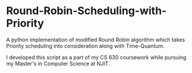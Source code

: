 # Round-Robin-Scheduling-with-Priority
A python implementation of modified Round Robin algorithm which takes Priority scheduling into consideration along with Time-Quantum.

I developed this script as a part of my CS 630 coursework while pursuing my Master's in Computer Science at NJIT.
